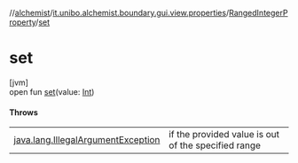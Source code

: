 //[alchemist](../../../index.md)/[it.unibo.alchemist.boundary.gui.view.properties](../index.md)/[RangedIntegerProperty](index.md)/[set](set.md)

# set

[jvm]\
open fun [set](set.md)(value: [Int](https://kotlinlang.org/api/latest/jvm/stdlib/kotlin/-int/index.html))

#### Throws

| | |
|---|---|
| [java.lang.IllegalArgumentException](https://docs.oracle.com/javase/8/docs/api/java/lang/IllegalArgumentException.html) | if the provided value is out of the specified range |
